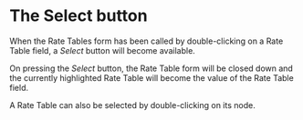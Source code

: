 # The Select button

When the Rate Tables form has been called by double-clicking on a Rate
Table field, a _Select_ button will become available.

On pressing the _Select_ button, the Rate Table form will be closed down
and the currently highlighted Rate Table will become the value of the
Rate Table field.

A Rate Table can also be selected by double-clicking on its node.
